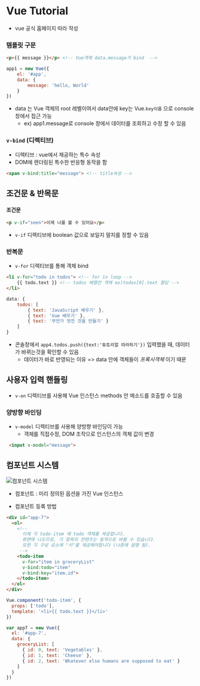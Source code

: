 # Vue Tutorial

- vue 공식 홈페이지 따라 작성

### 템플릿 구문

```html
<p>{{ message }}</p> <!-- Vue객체 data.message가 bind  -->
```
```javascript
app1 = new Vue({
    el: '#app',
    data: {
        message: 'hello, World'
    }
})
```
- data 는 Vue 객체의 root 레벨이여서 data안에 key는 Vue.`key이름` 으로 console 창에서 접근 가능
    - ex) app1.message로 console 창에서 데이터를 조회하고 수정 할 수 있음

### `v-bind` (디렉티브)
- 디렉티브 : vue에서 제공하는 특수 속성
- DOM에 렌더링된 특수한 반응형 동작을 함 

```html
<span v-bind:title="message"> <!-- title속성 -->
```

## 조건문 & 반목문
#### 조건문
```html
<p v-if="seen">이제 나를 볼 수 있어요</p>
```
- `v-if` 디렉티브에 boolean 값으로 보일지 말지를 정할 수 있음

### 반복문
- `v-for` 디렉티브를 통해 객체 bind

```html
<li v-for="todo in todos"> <!-- for in loop -->
    {{ todo.text }} <!-- todos 배열안 객체 ex)todos[0].text 할당 -->
</li>
```

```javascript
data: {
    todos: [
        { text: 'JavaScript 배우기' },
        { text: 'Vue 배우기' },
        { text: '무언가 멋진 것을 만들기' }
    ]
}
```
- 콘솔창에서 `app4.todos.push({text:'튜토리얼 따라하기'})` 입력했을 때, 데이터가 바뀌는것을 확인할 수 있음
    - 데이터가 바로 반영되는 이유 => data 안에 객체들이 *프록시객체* 이기 때문

## 사용자 입력 핸들링
- `v-on` 디렉티브를 사용해 Vue 인스턴스 methods 안 메소드를 호출할 수 있음

### <b>양방향 바인딩</b>
- `v-model` 디렉티브를 사용해 양방향 바인딩이 가능
    - 객체를 직접수정, DOM 조작으로 인스턴스의 객체 값이 변경
```html
 <input v-model="message">
```

## 컴포넌트 시스템
![컴포넌트 시스템](https://kr.vuejs.org/images/components.png)
- 컴포넌트 : 미리 정의된 옵션을 가진 Vue 인스턴스

- 컴포넌트 등록 방법
```html
<div id="app-7">
  <ol>
    <!-- 
      이제 각 todo-item 에 todo 객체를 제공합니다.
      화면에 나오므로, 각 항목의 컨텐츠는 동적으로 바뀔 수 있습니다. 
      또한 각 구성 요소에 "키"를 제공해야합니다 (나중에 설명 됨).
     -->
    <todo-item
      v-for="item in groceryList"
      v-bind:todo="item"
      v-bind:key="item.id">
    </todo-item>
  </ol>
</div>
```
```javascript
Vue.component('todo-item', {
  props: ['todo'],
  template: '<li>{{ todo.text }}</li>'
})

var app7 = new Vue({
  el: '#app-7',
  data: {
    groceryList: [
      { id: 0, text: 'Vegetables' },
      { id: 1, text: 'Cheese' },
      { id: 2, text: 'Whatever else humans are supposed to eat' }
    ]
  }
})
```
